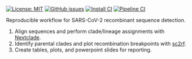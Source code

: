 [![License: MIT](https://img.shields.io/badge/License-MIT-yellow.svg)](https://github.com/ktmeaton/ncov-recombinant/blob/master/LICENSE)
[![GitHub issues](https://img.shields.io/github/issues/ktmeaton/ncov-recombinant.svg)](https://github.com/ktmeaton/ncov-recombinant/issues)
[![Install CI](https://github.com/ktmeaton/ncov-recombinant/actions/workflows/install.yaml/badge.svg)](https://github.com/ktmeaton/ncov-recombinant/actions/workflows/install.yaml)
[![Pipeline CI](https://github.com/ktmeaton/ncov-recombinant/actions/workflows/pipeline.yaml/badge.svg)](https://github.com/ktmeaton/ncov-recombinant/actions/workflows/pipeline.yaml)

Reproducible workflow for SARS-CoV-2 recombinant sequence detection.

1. Align sequences and perform clade/lineage assignments with [Nextclade](https://github.com/nextstrain/nextclade).
1. Identify parental clades and plot recombination breakpoints with [sc2rf](https://github.com/lenaschimmel/sc2rf).
1. Create tables, plots, and powerpoint slides for reporting.
